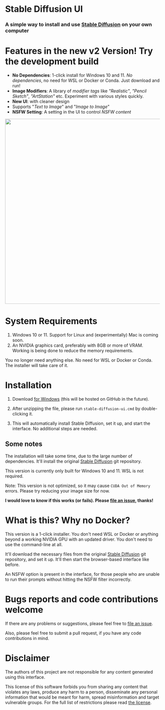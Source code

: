 # Stable Diffusion UI
### A simple way to install and use [Stable Diffusion](https://github.com/CompVis/stable-diffusion) on your own computer

# Features in the new v2 Version! Try the development build
- **No Dependencies**: 1-click install for Windows 10 and 11. *No dependencies*, no need for WSL or Docker or Conda. Just download and run!
- **Image Modifiers**: A library of *modifier tags* like *"Realistic"*, *"Pencil Sketch"*, *"ArtStation"* etc. Experiment with various styles quickly.
- **New UI**: with cleaner design
- Supports "*Text to Image*" and "*Image to Image*"
- **NSFW Setting**: A setting in the UI to control *NSFW content*

<img src="https://github.com/cmdr2/stable-diffusion-ui/raw/v2/media/shot-v7.jpg" height="600" />

# System Requirements
1. Windows 10 or 11. Support for Linux and (experimentally) Mac is coming soon.
2. An NVIDIA graphics card, preferably with 8GB or more of VRAM. Working is being done to reduce the memory requirements.

You no longer need anything else. No need for WSL or Docker or Conda. The installer will take care of it.

# Installation
1. Download [for Windows](https://drive.google.com/file/d/1cEuOcb9OaldXcc2XzEMqEdvAr_w-KJ_p/view?usp=sharing) (this will be hosted on GitHub in the future).

2. After unzipping the file, please run `stable-diffusion-ui.cmd` by double-clicking it.

3. This will automatically install Stable Diffusion, set it up, and start the interface. No additional steps are needed.

## Some notes
The installation will take some time, due to the large number of dependencies. It'll install the original [Stable Diffusion](https://github.com/CompVis/stable-diffusion) git repository.

This version is currently only built for Windows 10 and 11. WSL is not required.

Note: This version is not optimized, so it may cause `CUDA Out of Memory` errors. Please try reducing your image size for now.

**I would love to know if this works (or fails). Please [file an issue](https://github.com/cmdr2/stable-diffusion-ui/issues/26), thanks!**

# What is this? Why no Docker?
This version is a 1-click installer. You don't need WSL or Docker or anything beyond a working NVIDIA GPU with an updated driver. You don't need to use the command-line at all.

It'll download the necessary files from the original [Stable Diffusion](https://github.com/CompVis/stable-diffusion) git repository, and set it up. It'll then start the browser-based interface like before.

An NSFW option is present in the interface, for those people who are unable to run their prompts without hitting the NSFW filter incorrectly.

# Bugs reports and code contributions welcome
If there are any problems or suggestions, please feel free to [file an issue](https://github.com/cmdr2/stable-diffusion-ui/issues/26).

Also, please feel free to submit a pull request, if you have any code contributions in mind.

# Disclaimer
The authors of this project are not responsible for any content generated using this interface.

This license of this software forbids you from sharing any content that violates any laws, produce any harm to a person, disseminate any personal information that would be meant for harm, spread misinformation and target vulnerable groups. For the full list of restrictions please read [the license](LICENSE).
